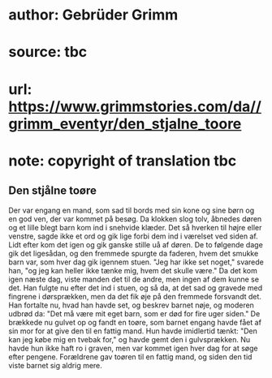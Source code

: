 # author: Gebrüder Grimm
# source: tbc
# url: https://www.grimmstories.com/da//grimm_eventyr/den_stjalne_toore
# note: copyright of translation tbc

## Den stjålne toøre 

Der var engang en mand, som sad til bords med sin kone og sine børn og
en god ven, der var kommet på besøg. Da klokken slog tolv, åbnedes døren
og et lille blegt barn kom ind i snehvide klæder. Det så hverken til
højre eller venstre, sagde ikke et ord og gik lige forbi dem ind i
værelset ved siden af. Lidt efter kom det igen og gik ganske stille uå
af døren. De to følgende dage gik det ligesådan, og den fremmede spurgte
da faderen, hvem det smukke barn var, som hver dag gik igennem stuen.
"Jeg har ikke set noget," svarede han, "og jeg kan heller ikke tænke
mig, hvem det skulle være." Da det kom igen næste dag, viste manden det
til de andre, men ingen af dem kunne se det. Han fulgte nu efter det ind
i stuen, og så da, at det sad og gravede med fingrene i dørsprækken, men
da det fik øje på den fremmede forsvandt det. Han fortalte nu, hvad han
havde set, og beskrev barnet nøje, og moderen udbrød da: "Det må være
mit eget barn, som er død for fire uger siden." De brækkede nu gulvet
op og fandt en toøre, som barnet engang havde fået af sin mor for at
give den til en fattig mand. Hun havde imidlertid tænkt: "Den kan jeg
købe mig en tvebak for," og havde gemt den i gulvsprækken. Nu havde hun
ikke haft ro i graven, men var kommet igen hver dag for at søge efter
pengene. Forældrene gav toøren til en fattig mand, og siden den tid
viste barnet sig aldrig mere.
